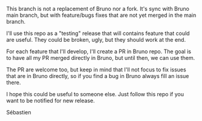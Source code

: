 This branch is not a replacement of Bruno nor a fork. It's sync with Bruno main branch, but with feature/bugs fixes
that are not yet merged in the main branch.

I'll use this repo as a "testing" release that will contains feature that could are useful. They could be broken, ugly, but they should work at the end.

For each feature that I'll develop, I'll create a PR in Bruno repo. The goal is to have all my PR merged directly in Bruno, but until then, we can use them.

The PR are welcome too, but keep in mind that I'll not focus to fix issues that are in Bruno directly, so if you find a bug in Bruno always fill an issue there.

I hope this could be useful to someone else. Just follow this repo if you want to be notified for new release.

Sébastien
